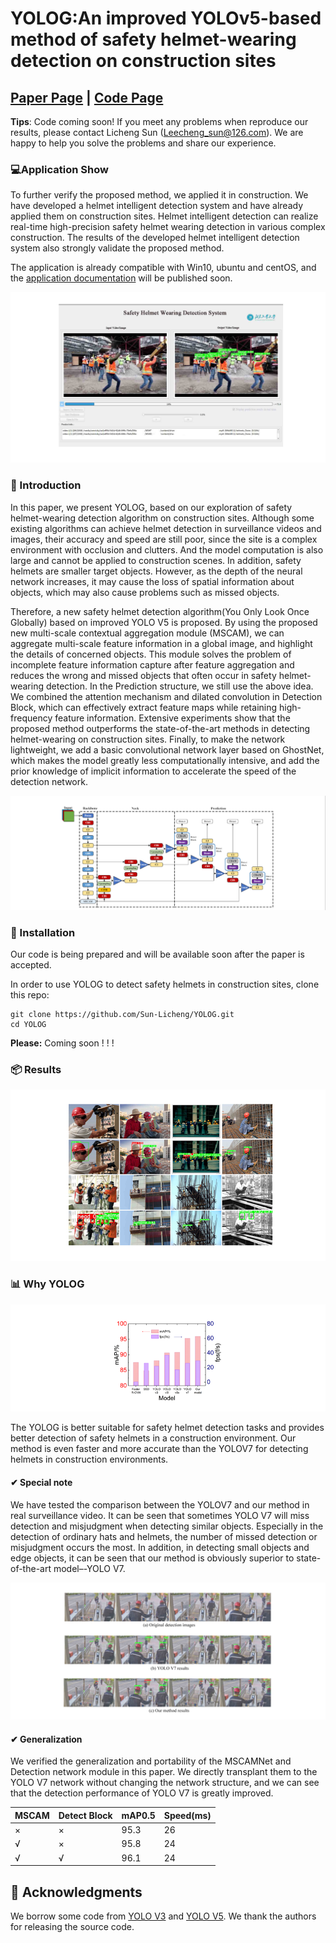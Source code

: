 
# YOLOG:An improved YOLOv5-based method of safety helmet-wearing detection on construction sites


## [Paper Page]() | [Code Page](https://github.com/Sun-Licheng/YOLOG)

**Tips**: Code coming soon! If you meet any problems when reproduce our results, please contact Licheng Sun (Leecheng_sun@126.com). We are happy to help you solve the problems and share our experience.

### 💻Application Show
To further verify the proposed method, we applied it in construction. We have developed a helmet intelligent detection system and have already applied them on construction sites. Helmet intelligent detection can realize real-time high-precision safety helmet wearing detection in various complex construction. The results of the developed helmet intelligent detection system also strongly validate the proposed method.

The application is already compatible with Win10, ubuntu and centOS, and the [application documentation](./) will be published soon.

![](assets/application.png)



### 📔 Introduction

In this paper, we present YOLOG, based on our exploration of safety helmet-wearing detection algorithm on construction sites. Although some existing algorithms can achieve helmet detection in surveillance videos and images, their accuracy and speed are still poor, since the site is a complex environment with occlusion and clutters. And the model computation is also large and cannot be applied to construction scenes. In addition, safety helmets are smaller target objects. However, as the depth of the neural network increases, it may cause the loss of spatial information about objects, which may also cause problems such as missed objects. 

Therefore, a new safety helmet detection algorithm(You Only Look Once Globally) based on improved YOLO V5 is proposed. By using the proposed new multi-scale contextual aggregation module (MSCAM), we can aggregate multi-scale feature information in a global image, and highlight the details of concerned objects. This module solves the problem of incomplete feature information capture after feature aggregation and reduces the wrong and missed objects that often occur in safety helmet-wearing detection. In the Prediction structure, we still use the above idea. We combined the attention mechanism and dilated convolution in Detection Block, which can effectively extract feature maps while retaining high-frequency feature information. Extensive experiments show that the proposed method outperforms the state-of-the-art methods in detecting helmet-wearing on construction sites. Finally, to make the network lightweight, we add a basic convolutional network layer based on GhostNet, which makes the model greatly less computationally intensive, and add the prior knowledge of implicit information to accelerate the speed of the detection network.

![](assets/overview.png)


### 🔧 Installation
Our code is being prepared and will be available soon after the paper is accepted.

In order to use YOLOG to detect safety helmets in construction sites, clone this repo:
```
git clone https://github.com/Sun-Licheng/YOLOG.git
cd YOLOG
```
**Please:** Coming soon ! ! !

### 📦 Results
![](assets/shows.png)


### 📊 Why YOLOG
![](assets/result.png)

The YOLOG is better suitable for safety helmet detection tasks and provides better detection of safety helmets in a construction environment. Our method is even faster and more accurate than the YOLOV7 for detecting helmets in construction environments.

#### ✔ Special note

 We have tested the comparison between the YOLOV7 and our method in real surveillance video. It can be seen that sometimes YOLO V7 will miss detection and misjudgment when detecting similar objects. Especially in the detection of ordinary hats and helmets, the number of missed detection or misjudgment occurs the most. In addition, in detecting small objects and edge objects, it can be seen that our method is obviously superior to state-of-the-art model–-YOLO V7.

![](assets/comparison.png)

#### ✔ Generalization

We verified the generalization and portability of the MSCAMNet and Detection network module in this paper. We directly transplant them to the YOLO V7 network without changing the network structure, and we can see that the detection performance of YOLO V7 is greatly improved.

| MSCAM               | Detect Block                                                                   | mAP0.5 | Speed(ms) | 
| --------------------------  | -------------------- | -------------------- | -------------------- | 
| ×  | × | 95.3                | 26                           | 
| √  | × | 95.8                | 24                          | 
| √  | √ |96.1                 | 24                         | 


## 📌 Acknowledgments
We borrow some code from [YOLO V3](https://github.com/ultralytics/yolov3) and [YOLO V5](https://github.com/ultralytics/yolov5). We thank the authors for releasing the source code.
